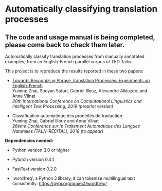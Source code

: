 # Automatically classifying translation processes 

## The code and usage manual is being completed, please come back to check them later.

Automatically classify translation processes from manually annotated examples, from an English-French parallel corpus of TED Talks. 

This project is to reproduce the results reported in these two papers: 

- [Towards Recognizing Phrase Translation Processes: Experiments on English-French](https://yumingzhai.github.io/files/Cicling_2019.pdf) <br/>
Yuming Zhai, Pooyan Safari, Gabriel Illouz, Alexandre Allauzen, and Anne Vilnat <br/>
*20th International Conference on Computational Linguistics and Intelligent Text Processing, 2019 (preprint version)*

- Classification automatique des procédés de traduction <br/>
Yuming Zhai, Gabriel Illouz and Anne Vilnat <br/>
*26ème Conférence sur le Traitement Automatique des Langues Naturelles (TALN-RECITAL), 2019 (to appear)*

**Dependencies needed:** 

- Python version 3.0 or higher

- Pytorch version 0.4.1 

- FastText version 0.2.0 

- 'wordfreq', a Python 3 library, it can tokenize multilingual
text consistently: https://pypi.org/project/wordfreq/

